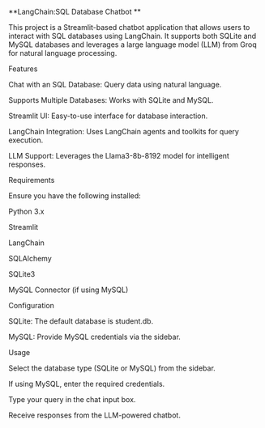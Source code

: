 **LangChain:SQL Database Chatbot **

This project is a Streamlit-based chatbot application that allows users to interact with SQL databases using LangChain. It supports both SQLite and MySQL databases and leverages a large language model (LLM) from Groq for natural language processing.

Features

Chat with an SQL Database: Query data using natural language.

Supports Multiple Databases: Works with SQLite and MySQL.

Streamlit UI: Easy-to-use interface for database interaction.

LangChain Integration: Uses LangChain agents and toolkits for query execution.

LLM Support: Leverages the Llama3-8b-8192 model for intelligent responses.

Requirements

Ensure you have the following installed:

Python 3.x

Streamlit

LangChain

SQLAlchemy

SQLite3

MySQL Connector (if using MySQL)

Configuration

SQLite: The default database is student.db.

MySQL: Provide MySQL credentials via the sidebar.

Usage

Select the database type (SQLite or MySQL) from the sidebar.

If using MySQL, enter the required credentials.

Type your query in the chat input box.

Receive responses from the LLM-powered chatbot.
